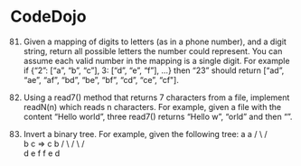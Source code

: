 # CodeDojo

81. Given a mapping of digits to letters (as in a phone number), and a digit string, return all possible letters the number could represent. You can assume each valid number in the mapping is a single digit. For example if {“2”: [“a”, “b”, “c”], 3: [“d”, “e”, “f”], …} then “23” should return [“ad”, “ae”, “af”, “bd”, “be”, “bf”, “cd”, “ce”, “cf"].

82. Using a read7() method that returns 7 characters from a file, implement readN(n) which reads n characters. For example, given a file with the content “Hello world”, three read7() returns “Hello w”, “orld” and then “”.

83. Invert a binary tree. For example, given the following tree:
    a          a
   / \        / \
  b   c  =>  c   b
 / \  /      \  / \
d   e f       f e  d
